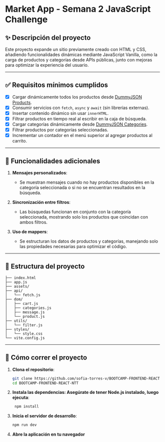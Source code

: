# **Market App - Semana 2 JavaScript Challenge**

## ✨ **Descripción del proyecto**

Este proyecto expande un sitio previamente creado con HTML y CSS, añadiendo funcionalidades dinámicas mediante JavaScript Vanilla, como la carga de productos y categorías desde APIs públicas, junto con mejoras para optimizar la experiencia del usuario.

---

## ✅ **Requisitos mínimos cumplidos**

- [x] Cargar dinámicamente todos los productos desde [DummyJSON Products](https://dummyjson.com/docs/products#products-all).
- [x] Consumir servicios con `fetch`, `async` y `await` (sin librerías externas).
- [x] Insertar contenido dinámico sin usar `innerHTML`.
- [x] Filtrar productos en tiempo real al escribir en la caja de búsqueda.
- [x] Cargar categorías dinámicamente desde [DummyJSON Categories](https://dummyjson.com/docs/products#products-categories).
- [x] Filtrar productos por categorías seleccionadas.
- [x] Incrementar un contador en el menú superior al agregar productos al carrito.

---

## 🌟 **Funcionalidades adicionales**

1. **Mensajes personalizados**: 
   - Se muestran mensajes cuando no hay productos disponibles en la categoría seleccionada o si no se encuentran resultados en la búsqueda.

2. **Sincronización entre filtros**:
   - Las búsquedas funcionan en conjunto con la categoría seleccionada, mostrando solo los productos que coincidan con ambos filtros.

3. **Uso de mappers**:
   - Se estructuran los datos de productos y categorías, manejando solo las propiedades necesarias para optimizar el código.

---

## 📂 **Estructura del proyecto**

``` src/ 
├── index.html
├── app.js
├── assets/
├── api/
│   └── fetch.js
├── dom/
│   ├── cart.js
│   ├── categories.js
│   ├── message.js
│   └── product.js
├── utils/
│   └── filter.js
├── styles/
│   └── style.css
└── vite.config.js
```

---

## 🚀 **Cómo correr el proyecto**

1. **Clona el repositorio**:
   ```bash
   git clone https://github.com/sofia-torres-v/BOOTCAMP-FRONTEND-REACT-NTT.git
   cd BOOTCAMP-FRONTEND-REACT-NTT

2. **Instala las dependencias: Asegúrate de tener Node.js instalado, luego ejecuta**: 
   ```bash
    npm install
3. **Inicia el servidor de desarrollo**:
     ```bash
     npm run dev
4. **Abre la aplicación en tu navegador**
